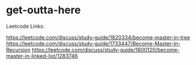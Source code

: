 # get-outta-here

Leetcode Links:

https://leetcode.com/discuss/study-guide/1820334/become-master-in-tree
https://leetcode.com/discuss/study-guide/1733447/Become-Master-In-Recursion
https://leetcode.com/discuss/study-guide/1800120/become-master-in-linked-list/1283746
